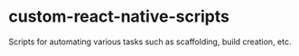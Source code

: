 # custom-react-native-scripts
Scripts for automating various tasks such as scaffolding, build creation, etc.
